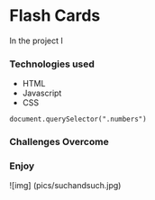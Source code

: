 # Flash Cards
In the project I 

### Technologies used
- HTML
- Javascript
- CSS
```
document.querySelector(".numbers")
```

### Challenges Overcome

### Enjoy
![img] (pics/suchandsuch.jpg)